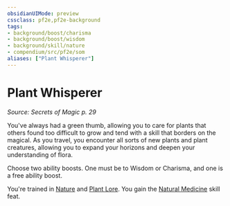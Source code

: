 ```yaml
---
obsidianUIMode: preview
cssclass: pf2e,pf2e-background
tags:
- background/boost/charisma
- background/boost/wisdom
- background/skill/nature
- compendium/src/pf2e/som
aliases: ["Plant Whisperer"]
---
```

# Plant Whisperer
*Source: Secrets of Magic p. 29*  

You've always had a green thumb, allowing you to care for plants that others found too difficult to grow and tend with a skill that borders on the magical. As you travel, you encounter all sorts of new plants and plant creatures, allowing you to expand your horizons and deepen your understanding of flora.

Choose two ability boosts. One must be to Wisdom or Charisma, and one is a free ability boost.

You're trained in [Nature](compendium/skills.md#Nature) and [Plant Lore](compendium/skills.md#Lore). You gain the [Natural Medicine](compendium/feats/natural-medicine.md) skill feat.